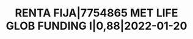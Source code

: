 ---
layout: asset
title: RENTA FIJA|7754865 MET LIFE GLOB FUNDING I|0,88|2022-01-20
isin: XS1170137746
---